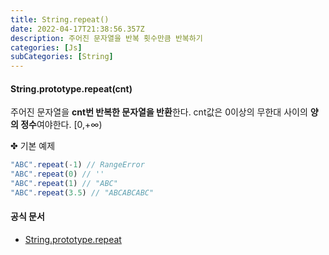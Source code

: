 ```yaml
---
title: String.repeat()
date: 2022-04-17T21:38:56.357Z
description: 주어진 문자열을 반복 횟수만큼 반복하기
categories: [Js]
subCategories: [String]
---
```


#### String.prototype.repeat(cnt)

주어진 문자열을 **cnt번 반복한 문자열을 반환**한다. cnt값은 0이상의 무한대 사이의 **양의 정수**여야한다. [0,+∞)

<div class="tab bottom10">✤ 기본 예제</div>

```jsx
"ABC".repeat(-1) // RangeError
"ABC".repeat(0) // ''
"ABC".repeat(1) // "ABC"
"ABC".repeat(3.5) // "ABCABCABC"
```

#### 공식 문서

- <a href="https://developer.mozilla.org/ko/docs/Web/JavaScript/Reference/Global_Objects/String/repeat" target="_blank" >String.prototype.repeat</a>

